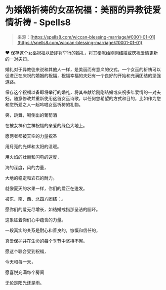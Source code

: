<!--yml

类别：未分类

日期：2024年06月12日 19:56:38

-->

# 为婚姻祈祷的女巫祝福：美丽的异教徒爱情祈祷 - Spells8

> 来源：[https://spells8.com/wiccan-blessing-marriage/#0001-01-01](https://spells8.com/wiccan-blessing-marriage/#0001-01-01)

❤️ 保存这个女巫祝福以备即将举行的婚礼，将其奉献给刚刚结婚或庆祝爱情更新的一对夫妇。

婚礼对于异教徒来说和其他人一样，是美丽而有意义的仪式。一个女巫的祈祷可以促进正在庆祝的婚姻的祝福，祝福幸福的夫妇有一个良好的开始和充满团结的坚强道路。

保存这个祝福以备即将举行的婚礼，将其奉献给刚刚结婚或庆祝多年爱情的一对夫妇。随意修改并重新使用这首女巫诗歌，以任何您希望的方式和目的，比如作为您和您所爱之人一起吟唱女巫祈祷的礼物。

笑，跳舞，喝倒出的葡萄酒

在被女神和主神祝福的亲爱的绿色大地上。

愿两者都被天空的力量祝圣

用月亮的光辉和太阳的温暖。

用火焰的壮丽和闪电的速度，

海的深度，风的力量，

大地的稳定和岩石的耐力。

就像夏天的水果一样，你们的爱正在迸发。

被东、南、西、北四方团结：。

愿你们的爱无尽增长，如结婚戒指那圣洁的圆环。

这象征着你们心中蕴含的力量。

一段真实的关系是耐心和善良的，慷慨和信任的，

真爱保护并在生命的每个季节中坚持不懈。

愿这个联合受到祝福，

今天和每一天，

愿喜悦充满每个房间

无论是阳光还是雨。
